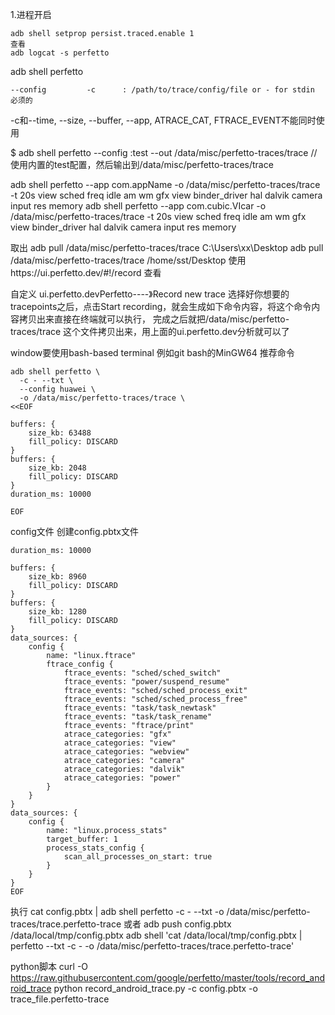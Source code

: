 

1.进程开启
```
adb shell setprop persist.traced.enable 1
查看
adb logcat -s perfetto
```
adb shell perfetto
```
--config         -c      : /path/to/trace/config/file or - for stdin 必须的
```
-c和--time, --size, --buffer, --app, ATRACE_CAT, FTRACE_EVENT不能同时使用


$ adb shell perfetto --config :test --out /data/misc/perfetto-traces/trace 
//使用内置的test配置，然后输出到/data/misc/perfetto-traces/trace

adb shell perfetto --app com.appName -o /data/misc/perfetto-traces/trace -t 20s view sched freq idle am wm gfx view binder_driver hal dalvik camera input res memory
adb shell perfetto --app com.cubic.VIcar -o /data/misc/perfetto-traces/trace -t 20s view sched freq idle am wm gfx view binder_driver hal dalvik camera input res memory

取出
adb pull /data/misc/perfetto-traces/trace  C:\Users\xx\Desktop
adb pull /data/misc/perfetto-traces/trace  /home/sst/Desktop
使用https://ui.perfetto.dev/#!/record 查看





自定义
ui.perfetto.devPerfetto----》Record new trace
选择好你想要的tracepoints之后，点击Start recording，就会生成如下命令内容，将这个命令内容拷贝出来直接在终端就可以执行，
完成之后就把/data/misc/perfetto-traces/trace 这个文件拷贝出来，用上面的ui.perfetto.dev分析就可以了

window要使用bash-based terminal   例如git bash的MinGW64
推荐命令
```
adb shell perfetto \
  -c - --txt \
  --config huawei \
  -o /data/misc/perfetto-traces/trace \
<<EOF

buffers: {
    size_kb: 63488
    fill_policy: DISCARD
}
buffers: {
    size_kb: 2048
    fill_policy: DISCARD
}
duration_ms: 10000

EOF
```

config文件
创建config.pbtx文件
```
duration_ms: 10000

buffers: {
    size_kb: 8960
    fill_policy: DISCARD
}
buffers: {
    size_kb: 1280
    fill_policy: DISCARD
}
data_sources: {
    config {
        name: "linux.ftrace"
        ftrace_config {
            ftrace_events: "sched/sched_switch"
            ftrace_events: "power/suspend_resume"
            ftrace_events: "sched/sched_process_exit"
            ftrace_events: "sched/sched_process_free"
            ftrace_events: "task/task_newtask"
            ftrace_events: "task/task_rename"
            ftrace_events: "ftrace/print"
            atrace_categories: "gfx"
            atrace_categories: "view"
            atrace_categories: "webview"
            atrace_categories: "camera"
            atrace_categories: "dalvik"
            atrace_categories: "power"
        }
    }
}
data_sources: {
    config {
        name: "linux.process_stats"
        target_buffer: 1
        process_stats_config {
            scan_all_processes_on_start: true
        }
    }
}
EOF
```
执行
cat config.pbtx | adb shell perfetto -c - --txt -o /data/misc/perfetto-traces/trace.perfetto-trace
或者
adb push config.pbtx /data/local/tmp/config.pbtx
adb shell 'cat /data/local/tmp/config.pbtx | perfetto --txt -c - -o /data/misc/perfetto-traces/trace.perfetto-trace'


python脚本
curl -O https://raw.githubusercontent.com/google/perfetto/master/tools/record_android_trace
python record_android_trace.py -c config.pbtx -o trace_file.perfetto-trace
